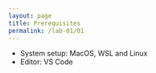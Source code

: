 ```yaml
---
layout: page
title: Prerequisites
permalink: /lab-01/01
---
```


- System setup: MacOS, WSL and Linux
- Editor: VS Code
